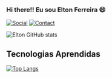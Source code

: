 ### Hi there!! Eu sou Elton Ferreira &#128516;

[![Social](https://img.shields.io/badge/LinkedIn-0077B5?style=for-the-badge&logo=linkedin&logoColor=white)](https://www.linkedin.com/in/elton-ferreira-141435216/)
[![Contact](https://img.shields.io/badge/Gmail-D14836?style=for-the-badge&logo=gmail&logoColor=white)](eltonferreira9728@gmail.com)

![Elton GitHub stats](https://github-readme-stats.vercel.app/api?username=eltonferrs&show_icons=true&theme=dark)


## Tecnologias Aprendidas 
[![Top Langs](https://github-readme-stats.vercel.app/api/top-langs/?username=eltonferrs&layout=donut)](https://github.com/anuraghazra/github-readme-stats)
